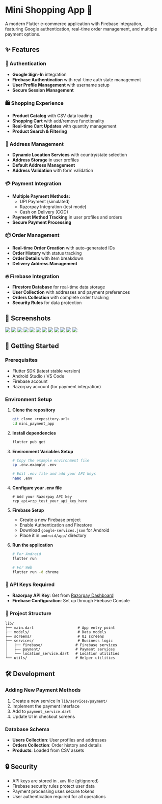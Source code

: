 # Mini Shopping App 🛒

A modern Flutter e-commerce application with Firebase integration, featuring Google authentication, real-time order management, and multiple payment options.

## ✨ Features

### 🔐 Authentication
- **Google Sign-In** integration
- **Firebase Authentication** with real-time auth state management
- **User Profile Management** with username setup
- **Secure Session Management**

### 🛍️ Shopping Experience
- **Product Catalog** with CSV data loading
- **Shopping Cart** with add/remove functionality
- **Real-time Cart Updates** with quantity management
- **Product Search & Filtering**

### 📍 Address Management
- **Dynamic Location Services** with country/state selection
- **Address Storage** in user profiles
- **Default Address Management**
- **Address Validation** with form validation

### 💳 Payment Integration
- **Multiple Payment Methods:**
  - UPI Payment (simulated)
  - Razorpay Integration (test mode)
  - Cash on Delivery (COD)
- **Payment Method Tracking** in user profiles and orders
- **Secure Payment Processing**

### 📦 Order Management
- **Real-time Order Creation** with auto-generated IDs
- **Order History** with status tracking
- **Order Details** with item breakdown
- **Delivery Address Management**

### 🔥 Firebase Integration
- **Firestore Database** for real-time data storage
- **User Collection** with addresses and payment preferences
- **Orders Collection** with complete order tracking
- **Security Rules** for data protection

## 📱 Screenshots

![](screenshots/ss1.png) 
![](screenshots/ss2.png)
![](screenshots/ss4.png)
![](screenshots/ss5.png)
![](screenshots/ss6.png)
![](screenshots/ss7.png)
![](screenshots/ss8.png)
[](screenshots/ss12.png)
![](screenshots/ss13.png)
![](screenshots/ss3.png)
![](screenshots/ss9.png)
![](screenshots/ss10.png)
![](screenshots/ss11.png)

## 🚀 Getting Started

### Prerequisites
- Flutter SDK (latest stable version)
- Android Studio / VS Code
- Firebase account
- Razorpay account (for payment integration)

### Environment Setup

1. **Clone the repository**
   ```bash
   git clone <repository-url>
   cd mini_payment_app
   ```

2. **Install dependencies**
   ```bash
   flutter pub get
   ```

3. **Environment Variables Setup**
   ```bash
   # Copy the example environment file
   cp .env.example .env
   
   # Edit .env file and add your API keys
   nano .env
   ```

4. **Configure your .env file**
   ```env
   # Add your Razorpay API key
   rzp_api=rzp_test_your_api_key_here
   ```

5. **Firebase Setup**
   - Create a new Firebase project
   - Enable Authentication and Firestore
   - Download `google-services.json` for Android
   - Place it in `android/app/` directory

6. **Run the application**
   ```bash
   # For Android
   flutter run
   
   # For Web
   flutter run -d chrome
   ```

### 🔑 API Keys Required

- **Razorpay API Key**: Get from [Razorpay Dashboard](https://dashboard.razorpay.com/app/keys)
- **Firebase Configuration**: Set up through Firebase Console

### 📁 Project Structure

```
lib/
├── main.dart                    # App entry point
├── models/                      # Data models
├── screens/                     # UI screens
├── services/                    # Business logic
│   ├── firebase/               # Firebase services
│   ├── payment/                # Payment services
│   └── location_service.dart   # Location utilities
└── utils/                      # Helper utilities
```

## 🛠️ Development

### Adding New Payment Methods
1. Create a new service in `lib/services/payment/`
2. Implement the payment interface
3. Add to `payment_service.dart`
4. Update UI in checkout screens

### Database Schema
- **Users Collection**: User profiles and addresses
- **Orders Collection**: Order history and details
- **Products**: Loaded from CSV assets

## 🔒 Security

- API keys are stored in `.env` file (gitignored)
- Firebase security rules protect user data
- Payment processing uses secure tokens
- User authentication required for all operations
